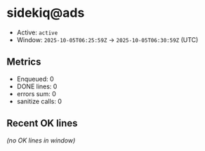 # sidekiq@ads

- Active: `active`
- Window: `2025-10-05T06:25:59Z` → `2025-10-05T06:30:59Z` (UTC)

## Metrics
- Enqueued: 0
- DONE lines: 0
- errors sum: 0
- sanitize calls: 0

## Recent OK lines
_(no OK lines in window)_
